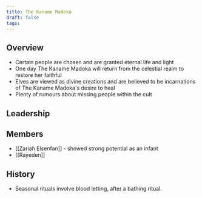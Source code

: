 ```yaml
---
title: The Kaname Madoka
draft: false
tags:
---
```

## Overview
- Certain people are chosen and are granted eternal life and light
- One day The Kaname Madoka will return from the celestial realm to restore her faithful
- Elves are viewed as divine creations and are believed to be incarnations of The Kaname Madoka's desire to heal
- Plenty of rumours about missing people within the cult
## Leadership

## Members
- [[Zariah Elsenfan]] - showed strong potential as an infant
- [[Rayeden]]
## History  
- Seasonal rituals involve blood letting, after a bathing ritual.
